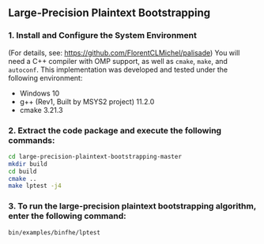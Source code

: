 ## Large-Precision Plaintext Bootstrapping

### 1. Install and Configure the System Environment

(For details, see: https://github.com/FlorentCLMichel/palisade)
You will need a C++ compiler with OMP support, as well as `cmake`, `make`, and `autoconf`.
This implementation was developed and tested under the following environment:

- Windows 10
- g++ (Rev1, Built by MSYS2 project) 11.2.0
- cmake 3.21.3



### 2. Extract the code package and execute the following commands:

```bash
cd large-precision-plaintext-bootstrapping-master
mkdir build 
cd build 
cmake ..
make lptest -j4
```

### 3. To run the large-precision plaintext bootstrapping algorithm, enter the following command:

```bash
bin/examples/binfhe/lptest
```
